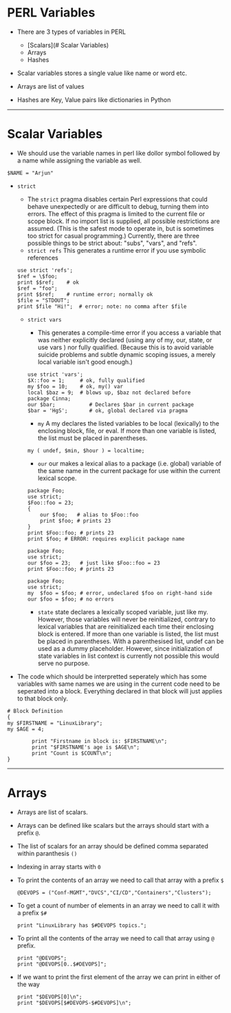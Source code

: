 # PERL Variables

- There are 3 types of variables in PERL
	- [Scalars](# Scalar Variables)
	- Arrays
	- Hashes

- Scalar variables stores a single value like name or word etc.
- Arrays are list of values
- Hashes are Key, Value pairs like dictionaries in Python
---

# Scalar Variables

- We should use the variable names in perl like dollor symbol followed by a name while assigning the variable as well.
	
```
$NAME = "Arjun"
```

- `strict`

	- The `strict` pragma disables certain Perl expressions that could behave unexpectedly or are difficult to debug, turning them into errors. The effect of this pragma is limited to the current file or scope block. If no import list is supplied, all possible restrictions are assumed. (This is the safest mode to operate in, but is sometimes too strict for casual programming.) Currently, there are three possible things to be strict about: "subs", "vars", and "refs".
	- `strict refs`
	 This generates a runtime error if you use symbolic references

	```
	use strict 'refs';
	$ref = \$foo;
	print $$ref;	# ok
	$ref = "foo";
	print $$ref;	# runtime error; normally ok
	$file = "STDOUT";
	print $file "Hi!";	# error; note: no comma after $file
	```

	- `strict vars`
	
		- This generates a compile-time error if you access a variable that was neither explicitly declared (using any of my, our, state, or use vars ) nor fully qualified. (Because this is to avoid variable suicide problems and subtle dynamic scoping issues, a merely local variable isn't good enough.)

		```
		use strict 'vars';
		$X::foo = 1;	 # ok, fully qualified
		my $foo = 10;	 # ok, my() var
		local $baz = 9;	 # blows up, $baz not declared before
		package Cinna;
		our $bar;			# Declares $bar in current package
		$bar = 'HgS';		# ok, global declared via pragma
		```

		- `my`
		A my declares the listed variables to be local (lexically) to the enclosing block, file, or eval. If more than one variable is listed, the list must be placed in parentheses.

		```
		my ( undef, $min, $hour ) = localtime;
		```

		- `our`
		our makes a lexical alias to a package (i.e. global) variable of the same name in the current package for use within the current lexical scope.

		```
		package Foo;
		use strict;
		$Foo::foo = 23;
		{
			our $foo;   # alias to $Foo::foo
			print $foo; # prints 23
		}
		print $Foo::foo; # prints 23
		print $foo; # ERROR: requires explicit package name
		```

		```
		package Foo;
		use strict;
		our $foo = 23;   # just like $Foo::foo = 23
		print $Foo::foo; # prints 23
		```

		```
		package Foo;
		use strict;
		my  $foo = $foo; # error, undeclared $foo on right-hand side
		our $foo = $foo; # no errors
		```

		- `state`
		state declares a lexically scoped variable, just like my. However, those variables will never be reinitialized, contrary to lexical variables that are reinitialized each time their enclosing block is entered. If more than one variable is listed, the list must be placed in parentheses. With a parenthesised list, undef can be used as a dummy placeholder. However, since initialization of state variables in list context is currently not possible this would serve no purpose.

- The code which should be interpretted seperately which has some variables with same names we are using in the current code need to be seperated into a block. Everything declared in that block will just applies to that block only. 

```
# Block Definition
{
my $FIRSTNAME = "LinuxLibrary";
my $AGE = 4;

        print "Firstname in block is: $FIRSTNAME\n";
        print "$FIRSTNAME's age is $AGE\n";
       	print "Count is $COUNT\n";
}
```

---

# Arrays

- Arrays are list of scalars.
- Arrays can be defined like scalars but the arrays should start with a prefix `@`.
- The list of scalars for an array should be defined comma separated within paranthesis `()`
- Indexing in array starts with `0`
- To print the contents of an array we need to call that array with a prefix `$`

	```
	@DEVOPS = ("Conf-MGMT","DVCS","CI/CD","Containers","Clusters");
	```

- To get a count of number of elements in an array we need to call it with a prefix `$#`

	```
	print "LinuxLibrary has $#DEVOPS topics.";
	```

- To print all the contents of the array we need to call that array using `@` prefix.

	```
	print "@DEVOPS";
	print "@DEVOPS[0..$#DEVOPS]";
	```

- If we want to print the first element of the array we can print in either of the way
	
	```
	print "$DEVOPS[0]\n";
	print "$DEVOPS[$#DEVOPS-$#DEVOPS]\n";
	```
